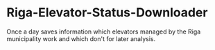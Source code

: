 # Riga-Elevator-Status-Downloader
Once a day saves information which elevators managed by the Riga municipality work and which don't for later analysis.
